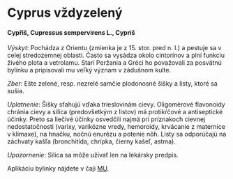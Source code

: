 Cyprus vždyzelený
=================

#### Cypřiš, Cupressus sempervirens L., Cypriš

*Výskyt*: Pochádza z Orientu (zmienka je z 15. stor. pred n. l.) a pestuje sa v
celej stredozemnej oblasti. Často sa vysádza okolo cintorínov a plní funkciu
živého plota a vetrolamu. Starí Peržania a Gréci ho považovali za posvätnú
bylinku a pripisovali mu veľký význam v zádušnom kulte.

*Zber*: Ešte zelené, resp. nezrelé samčie plodonosné šišky a listy, ktoré sa
sušia.

*Uplatnenie*: Šišky sťahujú vďaka trieslovinám cievy. Oligomérové flavonoidy
chránia cievy a silica (predovšetkým z listov) má protikŕčové a antiseptické
účinky. Preto sa liečivé účinky osvedčili najmä pri príznakoch cievnej
nedostatočnosti (varixy, varikózne vredy, hemoroidy, krvácanie z maternice v
klimaxe), na hnačku, nočnú enurézu a potenie nôh. Listy sa odporúčajú na
záchvaty kašľa (bronchitída, chrípka, čierny kašeľ, astma).

*Upozornenie*: Silica sa môže užívať len na lekársky predpis.

Aplikáciu bylinky nájdete v čaji [MU](/caje/mu).

